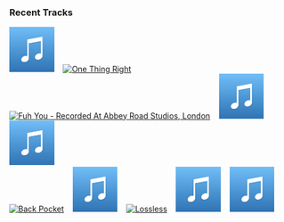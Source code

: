 ### Recent Tracks
[<img src='https://github.com/atfinke/atfinke/blob/master/placeholder.jpeg?raw=true' width='16%' height='16%' alt='Kisser'>](https://www.last.fm/music/step%2brockets/_/kisser)&nbsp;&nbsp;&nbsp;&nbsp;[<img src='https://lastfm.freetls.fastly.net/i/u/300x300/c59afa3b9bf8a92e48e7331e66ffd5c2.png' width='16%' height='16%' alt='One Thing Right'>](https://www.last.fm/music/marshmello/_/one%2bthing%2bright)&nbsp;&nbsp;&nbsp;&nbsp;[<img src='https://lastfm.freetls.fastly.net/i/u/300x300/fb35a457ff46c59b5cae732aad2c6fbe.png' width='16%' height='16%' alt='Fuh You - Recorded At Abbey Road Studios, London'>](https://www.last.fm/music/paul%2bmccartney/_/fuh%2byou%2b-%2brecorded%2bat%2babbey%2broad%2bstudios%252c%2blondon)&nbsp;&nbsp;&nbsp;&nbsp;[<img src='https://github.com/atfinke/atfinke/blob/master/placeholder.jpeg?raw=true' width='16%' height='16%' alt='Trampoline (with ZAYN)'>](https://www.last.fm/music/shaed/_/trampoline%2b%2528with%2bzayn%2529)&nbsp;&nbsp;&nbsp;&nbsp;[<img src='https://github.com/atfinke/atfinke/blob/master/placeholder.jpeg?raw=true' width='16%' height='16%' alt='Tuesday'>](https://www.last.fm/music/neil%2bfrances/_/tuesday)&nbsp;&nbsp;&nbsp;&nbsp;<br>[<img src='https://lastfm.freetls.fastly.net/i/u/300x300/69ca11c7f9235cb2e31a030cf5efca98.png' width='16%' height='16%' alt='Back Pocket'>](https://www.last.fm/music/vulfpeck/_/back%2bpocket)&nbsp;&nbsp;&nbsp;&nbsp;[<img src='https://github.com/atfinke/atfinke/blob/master/placeholder.jpeg?raw=true' width='16%' height='16%' alt='Cant Stop Cryin'>](https://www.last.fm/music/austin%2bmanuel/_/can%2527t%2bstop%2bcryin%2527)&nbsp;&nbsp;&nbsp;&nbsp;[<img src='https://lastfm.freetls.fastly.net/i/u/300x300/a39ec6f7d1f9e84bc06894eb062189ee.png' width='16%' height='16%' alt='Lossless'>](https://www.last.fm/music/tabrill/_/lossless)&nbsp;&nbsp;&nbsp;&nbsp;[<img src='https://github.com/atfinke/atfinke/blob/master/placeholder.jpeg?raw=true' width='16%' height='16%' alt='Tell Me'>](https://www.last.fm/music/conor%2balbert/_/tell%2bme)&nbsp;&nbsp;&nbsp;&nbsp;[<img src='https://github.com/atfinke/atfinke/blob/master/placeholder.jpeg?raw=true' width='16%' height='16%' alt='TIEDUPRIGHTNOW'>](https://www.last.fm/music/parcels/_/tieduprightnow)&nbsp;&nbsp;&nbsp;&nbsp;<br>